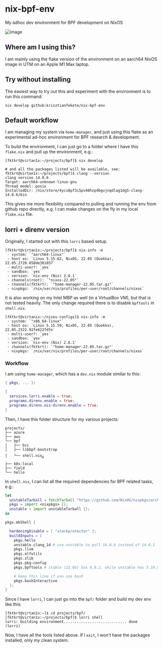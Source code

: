 # nix-bpf-env
My adhoc dev environment for BPF development on NixOS

![image](https://user-images.githubusercontent.com/103492698/196720215-d2a591ef-1877-4642-a219-7f4ab10c8d82.png)

## Where am I using this?

I am mainly using the flake version of the environment on an aarch64 NixOS image in UTM on an Apple M1 Max laptop.

## Try without installing

The easiest way to try out this and experiment with the environment is to run this command:

```console
nix develop github:krisztianfekete/nix-bpf-env
```

## Default workflow

I am managing my system via `home-manager`, and just using this flake as an experimental ad-hoc environment for BPF research & development.

To build the environment, I can just go to a folder where I have this `flake.nix` and pull up the environment, e.g.:

```console
[fktkrt@virtan1x:~/projects/bpf]$ nix develop

# and all the packages listed will be available, see:
fktkrt@virtan1x:~/projects/bpf]$ clang --version
clang version 14.0.6
Target: aarch64-unknown-linux-gnu
Thread model: posix
InstalledDir: /nix/store/4ycs8pf3i5pv40hzp4bgvjnqdlag1dg5-clang-14.0.6/bin
```

This gives me more flexibility compared to pulling and running the env from github repo directly, e.g. I can make changes on the fly in my local `flake.nix` file. 

## lorri + direnv version

Originally, I started out with this `lorri` based setup.

```console
[fktkrt@virtan1x:~/projects/bpf]$ nix-info -m
 - system: `"aarch64-linux"`
 - host os: `Linux 5.15.62, NixOS, 22.05 (Quokka), 22.05.2720.058de381857`
 - multi-user?: `yes`
 - sandbox: `yes`
 - version: `nix-env (Nix) 2.8.1`
 - channels(root): `"nixos-22.05"`
 - channels(fktkrt): `"home-manager-22.05.tar.gz"`
 - nixpkgs: `/nix/var/nix/profiles/per-user/root/channels/nixos`
```

It is also working on my Intel MBP as well (in a VirtualBox VM), but that is not tested heavily.
The only change required there is to disable `bpftools` in `shell.nix`.

```console
[fktkrt@virtanix:~/nixos-configs]$ nix-info -m
 - system: `"x86_64-linux"`
 - host os: `Linux 5.15.59, NixOS, 22.05 (Quokka), 22.05.2322.92fe622fdfe`
 - multi-user?: `yes`
 - sandbox: `yes`
 - version: `nix-env (Nix) 2.8.1`
 - channels(fktkrt): `"home-manager-22.05.tar.gz"`
 - nixpkgs: `/nix/var/nix/profiles/per-user/root/channels/nixos`
```

### Workflow

I am using `home-manager`, which has a `dev.nix` module similar to this:

```nix
{ pkgs, ... }:

{
  services.lorri.enable = true;
  programs.direnv.enable = true;
  programs.direnv.nix-direnv.enable = true;
}
```

Then, I have this folder structure for my various projects:

```console
projects/
├── azure
├── aws
└── bpf
│   ├── bcc
│   ├── libbpf-bootstrap
│   └── shell.nixྴ
├── k8s-local
├── field
└── hello
```

In `shell.nix`, I can list all the required dependencies for BPF related tasks, e.g.:

```nix
let
  unstableTarball = fetchTarball "https://github.com/NixOS/nixpkgs/archive/nixos-unstable.tar.gz";
  pkgs = import <nixpkgs> {};
  unstable = import unstableTarball {};
in

pkgs.mkShell {

  hardeningDisable = [ "stackprotector" ];
  buildInputs = [
    pkgs.hello
    unstable.clang_14 # use unstable to pull 14.0.6 instead of 14.0.1
    pkgs.llvm
    pkgs.elfutils
    pkgs.zlib
    pkgs.pkg-config
    pkgs.bpftools # stable (22.05) has 6.0.2, while unstable has 5.19.8

    # keep this line if you use bash
    pkgs.bashInteractive
  ];
}
```

Since I have `lorri`, I can just go into the `bpf/` folder and build my dev env like this:

```console
[fktkrt@virtan1x:~]$ cd projects/bpf/
[fktkrt@virtan1x:~/projects/bpf]$ lorri shell
lorri: building environment............................. done
(lorri)
```

Now, I have all the tools listed above. If I `exit`, I won't have the packages installed, only my clean system.
